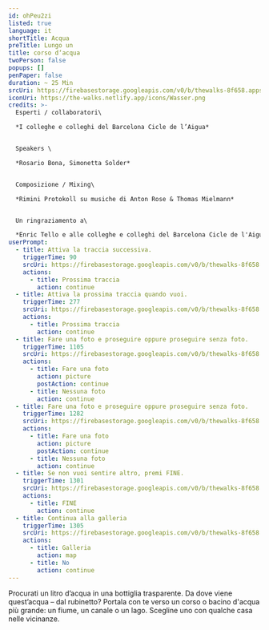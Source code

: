 ```yaml
---
id: ohPeu2zi
listed: true
language: it
shortTitle: Acqua
preTitle: Lungo un
title: corso d‘acqua
twoPerson: false
popups: []
penPaper: false
duration: ~ 25 Min
srcUri: https://firebasestorage.googleapis.com/v0/b/thewalks-8f658.appspot.com/o/mp3%2Fv0%2Fit_ohPeu2zi%2Fit_ohPeu2zi.mp3?alt=media&token=85052125-476d-4cb9-a895-16a9ad28991b
iconUri: https://the-walks.netlify.app/icons/Wasser.png
credits: >-
  Esperti / collaboratori\

  *I colleghe e colleghi del Barcelona Cicle de l’Aigua*


  Speakers \

  *Rosario Bona, Simonetta Solder*


  Composizione / Mixing\

  *Rimini Protokoll su musiche di Anton Rose & Thomas Mielmann* 


  Un ringraziamento a\

  *Enric Tello e alle colleghe e colleghi del Barcelona Cicle de l'Aigua, in particolare Ignasi Batalle Barber e Gustavo Ramon Wilhelmi, Peter Breitenbach, Peter Breitenbach, Lilli Kuschel, Niki Neecke (Jardin Sonore), Zoï Wetzel*
userPrompt:
  - title: Attiva la traccia successiva.
    triggerTime: 90
    srcUri: https://firebasestorage.googleapis.com/v0/b/thewalks-8f658.appspot.com/o/mp3%2Fv0%2Fit_ohPeu2zi%2Fit_ohPeu2zi_loop_1.mp3?alt=media&token=5f4e8047-2ca7-4e3e-bcce-bb0503423400
    actions:
      - title: Prossima traccia
        action: continue
  - title: Attiva la prossima traccia quando vuoi.
    triggerTime: 277
    srcUri: https://firebasestorage.googleapis.com/v0/b/thewalks-8f658.appspot.com/o/mp3%2Fv0%2Fit_ohPeu2zi%2Fit_ohPeu2zi_loop_2.mp3?alt=media&token=64051fc3-af66-4baa-b5d0-b844a517b9d4
    actions:
      - title: Prossima traccia
        action: continue
  - title: Fare una foto e proseguire oppure proseguire senza foto.
    triggerTime: 1105
    srcUri: https://firebasestorage.googleapis.com/v0/b/thewalks-8f658.appspot.com/o/mp3%2Fv0%2Fit_ohPeu2zi%2Fit_ohPeu2zi_loop_3.mp3?alt=media&token=d3fd3443-8285-4d88-9806-4269bcedb797
    actions:
      - title: Fare una foto
        action: picture
        postAction: continue
      - title: Nessuna foto
        action: continue
  - title: Fare una foto e proseguire oppure proseguire senza foto.
    triggerTime: 1282
    srcUri: https://firebasestorage.googleapis.com/v0/b/thewalks-8f658.appspot.com/o/mp3%2Fv0%2Fit_ohPeu2zi%2Fit_ohPeu2zi_loop_4.mp3?alt=media&token=7adb10bc-5d82-44de-b049-79b1bce21a18
    actions:
      - title: Fare una foto
        action: picture
        postAction: continue
      - title: Nessuna foto
        action: continue
  - title: Se non vuoi sentire altro, premi FINE.
    triggerTime: 1301
    srcUri: https://firebasestorage.googleapis.com/v0/b/thewalks-8f658.appspot.com/o/mp3%2Fv0%2Fit_ohPeu2zi%2Fit_ohPeu2zi_loop_5.mp3?alt=media&token=b8e90627-a7ad-4c6a-80d9-44b61889fea3
    actions:
      - title: FINE
        action: continue
  - title: Continua alla galleria
    triggerTime: 1305
    srcUri: https://firebasestorage.googleapis.com/v0/b/thewalks-8f658.appspot.com/o/static%2Fmedias%2Fmulti_Zeubeel8_loop.mp3?alt=media&token=88349085-3303-48b9-bdc6-fd7b09519a26
    actions:
      - title: Galleria
        action: map
      - title: No
        action: continue
---
```

Procurati un litro d’acqua in una bottiglia trasparente. Da dove viene quest’acqua – dal rubinetto? Portala con te verso un corso o bacino d'acqua più grande: un fiume, un canale o un lago. Scegline uno con qualche casa nelle vicinanze.